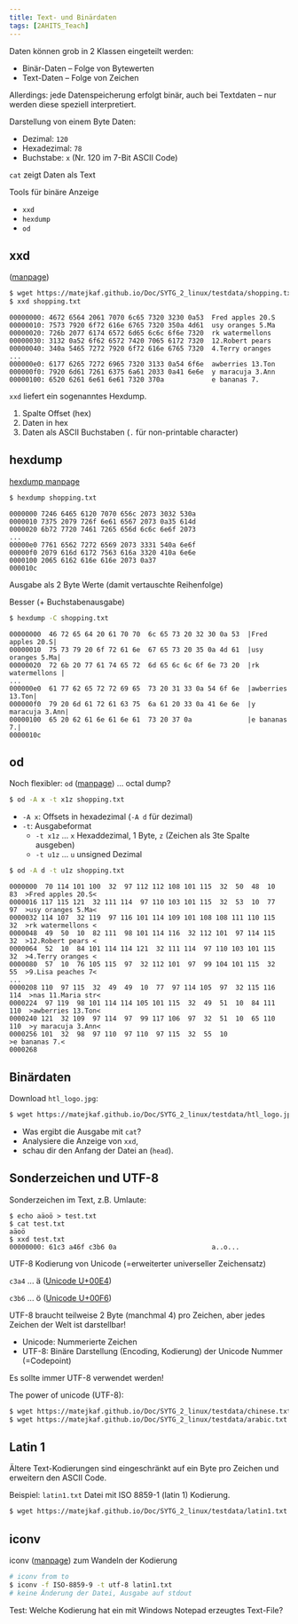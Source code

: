 ```yaml
---
title: Text- und Binärdaten
tags: [2AHITS_Teach]
---
```


Daten können grob in 2 Klassen eingeteilt werden:

- Binär-Daten – Folge von Bytewerten
- Text-Daten – Folge von Zeichen

Allerdings: jede Datenspeicherung erfolgt binär, auch bei Textdaten – nur werden diese speziell interpretiert.

Darstellung von einem Byte Daten:

- Dezimal: `120`
- Hexadezimal: `78`
- Buchstabe: `x` (Nr. 120 im 7-Bit ASCII Code)

`cat` zeigt Daten als Text

Tools für binäre Anzeige

-  `xxd` 
- `hexdump`
- `od`



## xxd

 ([manpage](https://linux.die.net/man/1/xxd))

```bash
$ wget https://matejkaf.github.io/Doc/SYTG_2_linux/testdata/shopping.txt
$ xxd shopping.txt 
```

```
00000000: 4672 6564 2061 7070 6c65 7320 3230 0a53  Fred apples 20.S
00000010: 7573 7920 6f72 616e 6765 7320 350a 4d61  usy oranges 5.Ma
00000020: 726b 2077 6174 6572 6d65 6c6c 6f6e 7320  rk watermellons 
00000030: 3132 0a52 6f62 6572 7420 7065 6172 7320  12.Robert pears 
00000040: 340a 5465 7272 7920 6f72 616e 6765 7320  4.Terry oranges 
...
000000e0: 6177 6265 7272 6965 7320 3133 0a54 6f6e  awberries 13.Ton
000000f0: 7920 6d61 7261 6375 6a61 2033 0a41 6e6e  y maracuja 3.Ann
00000100: 6520 6261 6e61 6e61 7320 370a            e bananas 7.
```

`xxd` liefert ein sogenanntes Hexdump.

  1. Spalte Offset (hex)
  2. Daten in hex
  3. Daten als ASCII Buchstaben (`.` für non-printable character)



## hexdump

[hexdump manpage](https://man7.org/linux/man-pages/man1/hexdump.1.html)

```bash
$ hexdump shopping.txt
```

```
0000000 7246 6465 6120 7070 656c 2073 3032 530a
0000010 7375 2079 726f 6e61 6567 2073 0a35 614d
0000020 6b72 7720 7461 7265 656d 6c6c 6e6f 2073
...
00000e0 7761 6562 7272 6569 2073 3331 540a 6e6f
00000f0 2079 616d 6172 7563 616a 3320 410a 6e6e
0000100 2065 6162 616e 616e 2073 0a37          
000010c
```

Ausgabe als 2 Byte Werte (damit vertauschte Reihenfolge)

Besser (+ Buchstabenausgabe)

```bash
$ hexdump -C shopping.txt
```

```
00000000  46 72 65 64 20 61 70 70  6c 65 73 20 32 30 0a 53  |Fred apples 20.S|
00000010  75 73 79 20 6f 72 61 6e  67 65 73 20 35 0a 4d 61  |usy oranges 5.Ma|
00000020  72 6b 20 77 61 74 65 72  6d 65 6c 6c 6f 6e 73 20  |rk watermellons |
...
000000e0  61 77 62 65 72 72 69 65  73 20 31 33 0a 54 6f 6e  |awberries 13.Ton|
000000f0  79 20 6d 61 72 61 63 75  6a 61 20 33 0a 41 6e 6e  |y maracuja 3.Ann|
00000100  65 20 62 61 6e 61 6e 61  73 20 37 0a              |e bananas 7.|
0000010c
```



## od

Noch flexibler: `od` ([manpage](https://man7.org/linux/man-pages/man1/od.1.html)) … octal dump?

```bash
$ od -A x -t x1z shopping.txt
```

- `-A x`: Offsets in hexadezimal (`-A d` für dezimal)
- `-t`: Ausgabeformat
  - `-t x1z` … `x` Hexaddezimal, 1 Byte, `z` (Zeichen als 3te Spalte ausgeben)
  - `-t u1z` … `u` unsigned Dezimal

```bash
$ od -A d -t u1z shopping.txt
```

```
0000000  70 114 101 100  32  97 112 112 108 101 115  32  50  48  10  83  >Fred apples 20.S<
0000016 117 115 121  32 111 114  97 110 103 101 115  32  53  10  77  97  >usy oranges 5.Ma<
0000032 114 107  32 119  97 116 101 114 109 101 108 108 111 110 115  32  >rk watermellons <
0000048  49  50  10  82 111  98 101 114 116  32 112 101  97 114 115  32  >12.Robert pears <
0000064  52  10  84 101 114 114 121  32 111 114  97 110 103 101 115  32  >4.Terry oranges <
0000080  57  10  76 105 115  97  32 112 101  97  99 104 101 115  32  55  >9.Lisa peaches 7<
...
0000208 110  97 115  32  49  49  10  77  97 114 105  97  32 115 116 114  >nas 11.Maria str<
0000224  97 119  98 101 114 114 105 101 115  32  49  51  10  84 111 110  >awberries 13.Ton<
0000240 121  32 109  97 114  97  99 117 106  97  32  51  10  65 110 110  >y maracuja 3.Ann<
0000256 101  32  98  97 110  97 110  97 115  32  55  10                  >e bananas 7.<
0000268
```



## Binärdaten

Download `htl_logo.jpg`:

```bash
$ wget https://matejkaf.github.io/Doc/SYTG_2_linux/testdata/htl_logo.jpg
```

- Was ergibt die Ausgabe mit `cat`? 
- Analysiere die Anzeige von `xxd`, 
- schau dir den Anfang der Datei an (`head`).



## Sonderzeichen und UTF-8

Sonderzeichen im Text, z.B. Umlaute:

```
$ echo aäoö > test.txt
$ cat test.txt 
aäoö
$ xxd test.txt 
00000000: 61c3 a46f c3b6 0a                        a..o...
```

UTF-8 Kodierung von Unicode (=erweiterter universeller Zeichensatz)

`c3a4` ... ä ([Unicode U+00E4](https://www.compart.com/en/unicode/U+00E4))

`c3b6` ... ö ([Unicode U+00F6](https://www.compart.com/en/unicode/U+00F6))

UTF-8 braucht teilweise 2 Byte (manchmal 4) pro Zeichen, aber jedes Zeichen der Welt ist darstellbar!

- Unicode: Nummerierte Zeichen
- UTF-8: Binäre Darstellung (Encoding, Kodierung) der Unicode Nummer (=Codepoint)

Es sollte immer UTF-8 verwendet werden!

The power of unicode (UTF-8):

```bash
$ wget https://matejkaf.github.io/Doc/SYTG_2_linux/testdata/chinese.txt
$ wget https://matejkaf.github.io/Doc/SYTG_2_linux/testdata/arabic.txt
```



## Latin 1

Ältere Text-Kodierungen sind eingeschränkt auf ein Byte pro Zeichen und erweitern den ASCII Code.

Beispiel: `latin1.txt` Datei mit ISO 8859-1 (latin 1) Kodierung.

```bash
$ wget https://matejkaf.github.io/Doc/SYTG_2_linux/testdata/latin1.txt
```



## iconv

iconv ([manpage](https://man7.org/linux/man-pages/man1/iconv.1.html)) zum Wandeln der Kodierung

```bash
# iconv from to
$ iconv -f ISO-8859-9 -t utf-8 latin1.txt
# keine Änderung der Datei, Ausgabe auf stdout
```

Test: Welche Kodierung hat ein mit Windows Notepad erzeugtes Text-File?





